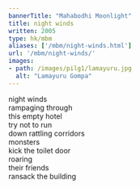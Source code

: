 ```yaml
---
bannerTitle: "Mahabodhi Moonlight" 
title: night winds
written: 2005
type: hk/mbm
aliases: ['/mbm/night-winds.html']
url: '/mbm/night-winds/'
images:
- path: /images/pilg1/lamayuru.jpg 
  alt: "Lamayuru Gompa"
---
```


night winds  
rampaging through  
this empty hotel  
try not to run  
down rattling corridors  
monsters  
kick the toilet door  
roaring  
their friends  
ransack the building  

